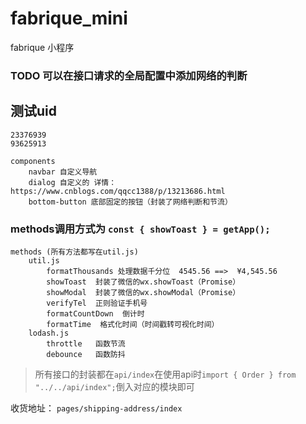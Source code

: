 # fabrique_mini
fabrique 小程序

### TODO 可以在接口请求的全局配置中添加网络的判断
## 测试uid
```
23376939
93625913
```


```
components
    navbar 自定义导航
    dialog 自定义的 详情：https://www.cnblogs.com/qqcc1388/p/13213686.html
    bottom-button 底部固定的按钮（封装了网络判断和节流）
```


### methods调用方式为 `const { showToast } = getApp();`
```
methods (所有方法都写在util.js)
    util.js
        formatThousands 处理数据千分位  4545.56 ==>  ¥4,545.56
        showToast  封装了微信的wx.showToast（Promise）
        showModal  封装了微信的wx.showModal（Promise）
        verifyTel  正则验证手机号
        formatCountDown  倒计时
        formatTime  格式化时间（时间戳转可视化时间）
    lodash.js
        throttle   函数节流
        debounce   函数防抖
```

> 所有接口的封装都在`api/index`在使用api时`import { Order } from "../../api/index";`倒入对应的模块即可


收货地址： `pages/shipping-address/index`